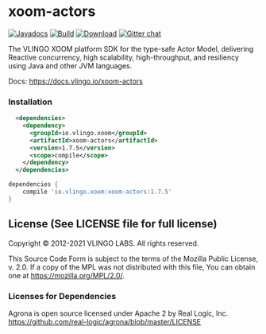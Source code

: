# xoom-actors

[![Javadocs](http://javadoc.io/badge/io.vlingo.xoom/xoom-actors.svg?color=brightgreen)](http://javadoc.io/doc/io.vlingo.xoom/xoom-actors) [![Build](https://github.com/vlingo/xoom-actors/workflows/Build/badge.svg)](https://github.com/vlingo/xoom-actors/actions?query=workflow%3ABuild) [![Download](https://img.shields.io/maven-central/v/io.vlingo.xoom/xoom-actors?label=maven)](https://search.maven.org/artifact/io.vlingo.xoom/xoom-actors) [![Gitter chat](https://badges.gitter.im/gitterHQ/gitter.png)](https://gitter.im/vlingo-platform-java/actors)

The VLINGO XOOM platform SDK for the type-safe Actor Model, delivering Reactive concurrency, high scalability, high-throughput, and resiliency using Java and other JVM languages.

Docs: https://docs.vlingo.io/xoom-actors

### Installation

```xml
  <dependencies>
    <dependency>
      <groupId>io.vlingo.xoom</groupId>
      <artifactId>xoom-actors</artifactId>
      <version>1.7.5</version>
      <scope>compile</scope>
    </dependency>
  </dependencies>
```

```gradle
dependencies {
    compile 'io.vlingo.xoom:xoom-actors:1.7.5'
}
```

License (See LICENSE file for full license)
-------------------------------------------
Copyright © 2012-2021 VLINGO LABS. All rights reserved.

This Source Code Form is subject to the terms of the
Mozilla Public License, v. 2.0. If a copy of the MPL
was not distributed with this file, You can obtain
one at https://mozilla.org/MPL/2.0/.


### Licenses for Dependencies

Agrona is open source licensed under Apache 2 by Real Logic, Inc.
https://github.com/real-logic/agrona/blob/master/LICENSE

